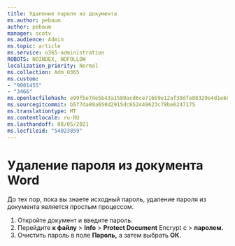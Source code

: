```yaml
---
title: Удаление пароля из документа
ms.author: pebaum
author: pebaum
manager: scotv
ms.audience: Admin
ms.topic: article
ms.service: o365-administration
ROBOTS: NOINDEX, NOFOLLOW
localization_priority: Normal
ms.collection: Adm_O365
ms.custom:
- "9001455"
- "3466"
ms.openlocfilehash: e99fbe7de5b43a1580acd6ce716b9e12af30dfe08329e4d1e68f843b11d577e2
ms.sourcegitcommit: b5f7da89a650d2915dc652449623c78be6247175
ms.translationtype: MT
ms.contentlocale: ru-RU
ms.lasthandoff: 08/05/2021
ms.locfileid: "54023859"
---
```

# <a name="remove-a-password-from-a-word-document"></a>Удаление пароля из документа Word

До тех пор, пока вы знаете исходный пароль, удаление пароля из документа является простым процессом.

1. Откройте документ и введите пароль.
2. Перейдите **к файлу**  >  **Info**  >  **Protect Document** Encrypt с  >  **паролем.**
3. Очистить пароль в поле **Пароль,** а затем выбрать **ОК**.